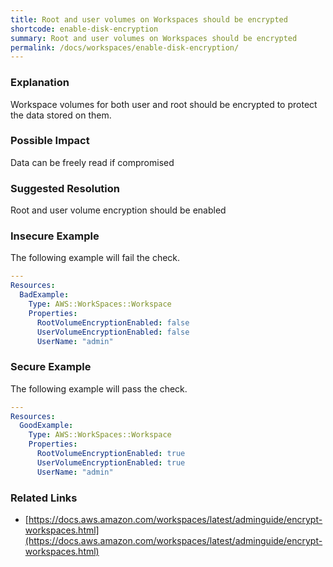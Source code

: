 ```yaml
---
title: Root and user volumes on Workspaces should be encrypted
shortcode: enable-disk-encryption
summary: Root and user volumes on Workspaces should be encrypted 
permalink: /docs/workspaces/enable-disk-encryption/
---
```


### Explanation

Workspace volumes for both user and root should be encrypted to protect the data stored on them.

### Possible Impact
Data can be freely read if compromised

### Suggested Resolution
Root and user volume encryption should be enabled


### Insecure Example

The following example will fail the  check.

```yaml
---
Resources:
  BadExample:
    Type: AWS::WorkSpaces::Workspace
    Properties: 
      RootVolumeEncryptionEnabled: false
      UserVolumeEncryptionEnabled: false
      UserName: "admin"

```



### Secure Example

The following example will pass the  check.

```yaml
---
Resources:
  GoodExample:
    Type: AWS::WorkSpaces::Workspace
    Properties:
      RootVolumeEncryptionEnabled: true
      UserVolumeEncryptionEnabled: true
      UserName: "admin"

```




### Related Links


- [https://docs.aws.amazon.com/workspaces/latest/adminguide/encrypt-workspaces.html](https://docs.aws.amazon.com/workspaces/latest/adminguide/encrypt-workspaces.html)


